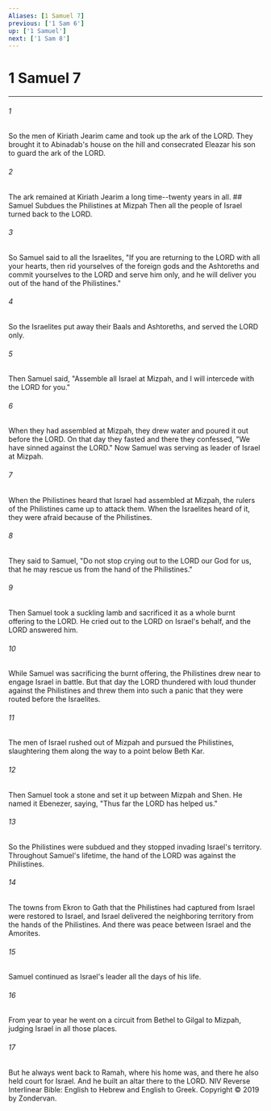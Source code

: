 ```yaml
---
Aliases: [1 Samuel 7]
previous: ['1 Sam 6']
up: ['1 Samuel']
next: ['1 Sam 8']
---
```

# 1 Samuel 7

***


###### 1 
So the men of Kiriath Jearim came and took up the ark of the LORD. They brought it to Abinadab's house on the hill and consecrated Eleazar his son to guard the ark of the LORD. 

###### 2 
The ark remained at Kiriath Jearim a long time--twenty years in all. ## Samuel Subdues the Philistines at Mizpah Then all the people of Israel turned back to the LORD. 

###### 3 
So Samuel said to all the Israelites, "If you are returning to the LORD with all your hearts, then rid yourselves of the foreign gods and the Ashtoreths and commit yourselves to the LORD and serve him only, and he will deliver you out of the hand of the Philistines." 

###### 4 
So the Israelites put away their Baals and Ashtoreths, and served the LORD only. 

###### 5 
Then Samuel said, "Assemble all Israel at Mizpah, and I will intercede with the LORD for you." 

###### 6 
When they had assembled at Mizpah, they drew water and poured it out before the LORD. On that day they fasted and there they confessed, "We have sinned against the LORD." Now Samuel was serving as leader of Israel at Mizpah. 

###### 7 
When the Philistines heard that Israel had assembled at Mizpah, the rulers of the Philistines came up to attack them. When the Israelites heard of it, they were afraid because of the Philistines. 

###### 8 
They said to Samuel, "Do not stop crying out to the LORD our God for us, that he may rescue us from the hand of the Philistines." 

###### 9 
Then Samuel took a suckling lamb and sacrificed it as a whole burnt offering to the LORD. He cried out to the LORD on Israel's behalf, and the LORD answered him. 

###### 10 
While Samuel was sacrificing the burnt offering, the Philistines drew near to engage Israel in battle. But that day the LORD thundered with loud thunder against the Philistines and threw them into such a panic that they were routed before the Israelites. 

###### 11 
The men of Israel rushed out of Mizpah and pursued the Philistines, slaughtering them along the way to a point below Beth Kar. 

###### 12 
Then Samuel took a stone and set it up between Mizpah and Shen. He named it Ebenezer, saying, "Thus far the LORD has helped us." 

###### 13 
So the Philistines were subdued and they stopped invading Israel's territory. Throughout Samuel's lifetime, the hand of the LORD was against the Philistines. 

###### 14 
The towns from Ekron to Gath that the Philistines had captured from Israel were restored to Israel, and Israel delivered the neighboring territory from the hands of the Philistines. And there was peace between Israel and the Amorites. 

###### 15 
Samuel continued as Israel's leader all the days of his life. 

###### 16 
From year to year he went on a circuit from Bethel to Gilgal to Mizpah, judging Israel in all those places. 

###### 17 
But he always went back to Ramah, where his home was, and there he also held court for Israel. And he built an altar there to the LORD. NIV Reverse Interlinear Bible: English to Hebrew and English to Greek. Copyright © 2019 by Zondervan.
